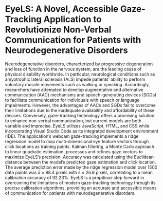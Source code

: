 # EyeLS: A Novel, Accessible Gaze-Tracking Application to Revolutionize Non-Verbal Communication for Patients with Neurodegenerative Disorders

Neurodegenerative disorders, characterized by progressive degeneration and loss of function in the nervous system, are the leading cause of physical disability worldwide. In particular, neurological conditions such as amyotrophic lateral sclerosis (ALS) impede patients’ ability to perform voluntary muscle movements such as walking or speaking. Accordingly, researchers have attempted to develop augmentative and alternative communication (AAC) mechanisms and speech-generating devices (SGDs) to facilitate communication for individuals with speech or language impairments. However, the advantages of AACs and SGDs fail to overcome their limitations due to the inadequate availability and affordability of these devices. Conversely, gaze-tracking technology offers a promising solution to enhance non-verbal communication, but current models are both variable and imprecise. EyeLS utilizes JavaScript, HTML, and CSS while incorporating Visual Studio Code as its integrated development environment (IDE). The application’s webcam gaze-tracking implements a ridge regression model to map multi-dimensional eye feature vectors through click locations as training points. Kalman filtering, a Monte Carlo approach to linear quadratic estimation, processes and refines gaze vectors to maximize EyeLS’s precision. Accuracy was calculated using the Euclidean distance between the model’s predicted gaze estimation and click location. The average prediction error made by the ridge regression model over 1500 data points was x̄ = 88.4 pixels with s = 26.9 pixels, correlating to a mean calibration accuracy of 92.23%. EyeLS is a propitious step forward in overcoming the limitations of modern gaze-tracking technology through its precise calibration algorithms, providing an accurate and accessible means of communication for patients with neurodegenerative disorders.
